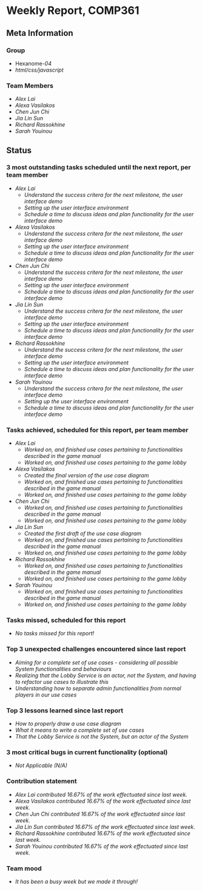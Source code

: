 # Weekly Report, COMP361

## Meta Information

### Group

 * Hexanome-*04*
 * *html/css/javascript*

### Team Members

 * *Alex Lai*
 * *Alexa Vasilakos*
 * *Chen Jun Chi*
 * *Jia Lin Sun*
 * *Richard Rassokhine*
 * *Sarah Youinou*

## Status

### 3 most outstanding tasks scheduled until the next report, per team member

 * *Alex Lai*
   * *Understand the success critera for the next milestone, the user interface demo*
   * *Setting up the user interface environment*
   * *Schedule a time to discuss ideas and plan functionality for the user interface demo*
 * *Alexa Vasilakos*
   * *Understand the success critera for the next milestone, the user interface demo*
   * *Setting up the user interface environment*
   * *Schedule a time to discuss ideas and plan functionality for the user interface demo*
 * *Chen Jun Chi*
   * *Understand the success critera for the next milestone, the user interface demo*
   * *Setting up the user interface environment*
   * *Schedule a time to discuss ideas and plan functionality for the user interface demo*
 * *Jia Lin Sun*
   * *Understand the success critera for the next milestone, the user interface demo*
   * *Setting up the user interface environment*
   * *Schedule a time to discuss ideas and plan functionality for the user interface demo*
 * *Richard Rassokhine*
   * *Understand the success critera for the next milestone, the user interface demo*
   * *Setting up the user interface environment*
   * *Schedule a time to discuss ideas and plan functionality for the user interface demo*
 * *Sarah Youinou*
   * *Understand the success critera for the next milestone, the user interface demo*
   * *Setting up the user interface environment*
   * *Schedule a time to discuss ideas and plan functionality for the user interface demo*

### Tasks achieved, scheduled for this report, per team member

 * *Alex Lai*
   * *Worked on, and finished use cases pertaining to functionalities described in the game manual*
   * *Worked on, and finished use cases pertaining to the game lobby*
 * *Alexa Vasilakos*
   * *Created the final version of the use case diagram*
   * *Worked on, and finished use cases pertaining to functionalities described in the game manual*
   * *Worked on, and finished use cases pertaining to the game lobby*
 * *Chen Jun Chi*
   * *Worked on, and finished use cases pertaining to functionalities described in the game manual*
   * *Worked on, and finished use cases pertaining to the game lobby*
 * *Jia Lin Sun*
   * *Created the first draft of the use case diagram*
   * *Worked on, and finished use cases pertaining to functionalities described in the game manual*
   * *Worked on, and finished use cases pertaining to the game lobby*
 * *Richard Rassokhine*
   * *Worked on, and finished use cases pertaining to functionalities described in the game manual*
   * *Worked on, and finished use cases pertaining to the game lobby*
 * *Sarah Youinou*
   * *Worked on, and finished use cases pertaining to functionalities described in the game manual*
   * *Worked on, and finished use cases pertaining to the game lobby*

### Tasks missed, scheduled for this report

 * *No tasks missed for this report!*

### Top 3 unexpected challenges encountered since last report

 * *Aiming for a complete set of use cases - considering all possible System functionalities and behaviours*
 * *Realizing that the Lobby Service is an actor, not the System, and having to refactor use cases to illustrate this*
 * *Understanding how to separate admin functionalities from normal players in our use cases*

### Top 3 lessons learned since last report

 * *How to properly draw a use case diagram*
 * *What it means to write a complete set of use cases*
 * *That the Lobby Service is not the System, but an actor of the System*

### 3 most critical bugs in current functionality (optional)

 * *Not Applicable (N/A)*

### Contribution statement

 * *Alex Lai contributed 16.67% of the work effectuated since last week.*
 * *Alexa Vasilakos contributed 16.67% of the work effectuated since last week.*
 * *Chen Jun Chi contributed 16.67% of the work effectuated since last week.*
 * *Jia Lin Sun contributed 16.67% of the work effectuated since last week.*
 * *Richard Rassokhine contributed 16.67% of the work effectuated since last week.*
 * *Sarah Youinou contributed 16.67% of the work effectuated since last week.*

### Team mood

 * *It has been a busy week but we made it through!*
